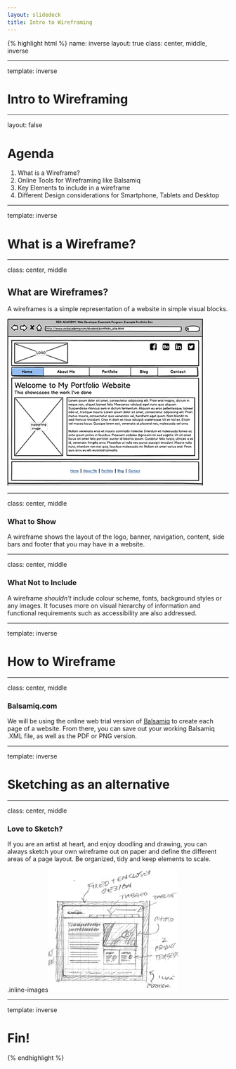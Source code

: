 ```yaml
---
layout: slidedeck
title: Intro to Wireframing
---
```


{% highlight html %}
name: inverse
layout: true
class: center, middle, inverse

---

template: inverse
# Intro to Wireframing

---
layout: false

# Agenda

1. What is a Wireframe?
2. Online Tools for Wireframing like Balsamiq
3. Key Elements to include in a wireframe
4. Different Design considerations for Smartphone, Tablets and Desktop
---

template: inverse
# What is a Wireframe?

---
class: center, middle
## What are Wireframes?
A wireframes is a simple representation of a website in simple visual blocks.

![Portfolio Wireframe](../../public/img/slide-assets/RED_portfolio_homepage_mockup.png)

---
class: center, middle

### What to Show
A wireframe shows the layout of the logo, banner, navigation, content, side bars and footer that you may have in a website. 
 
---
class: center, middle

### What Not to Include
A wireframe *shouldn't* include colour scheme, fonts, background styles or any images. It focuses more on visual hierarchy of information and functional requirements such as accessibility are also addressed.
 
---
template: inverse
# How to Wireframe
---
class: center, middle

### Balsamiq.com
We will be using the online web trial version of [Balsamiq](http://www.balsamiq.com) to create each page of a website. From there, you can save out your working Balsamiq .XML file, as well as the PDF or PNG version.

---

template: inverse
# Sketching as an alternative

---

class: center, middle

### Love to Sketch?
If you are an artist at heart, and enjoy doodling and drawing, you can always sketch your own wireframe out on paper and define the different areas of a page layout.  Be organized, tidy and keep elements to scale. 

.inline-images![Sketched Layout Design](../../public/img/slide-assets/sketched_layout.png)

---
template: inverse

# Fin!

{% endhighlight %}
